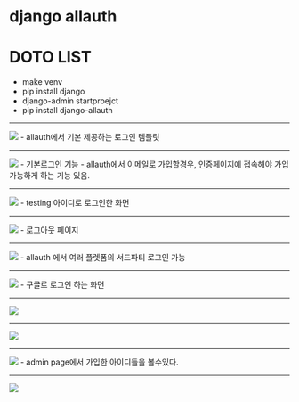 # django allauth

# DOTO LIST   
- make venv  
- pip install django  
- django-admin startproejct  
- pip install django-allauth  


--- 

<img src="images/1.png">  
- allauth에서 기본 제공하는 로그인 템플릿  

--- 

<img src="images/2.png">  
- 기본로그인 기능  
- allauth에서 이메일로 가입할경우, 인증페이지에 접속해야 가입 가능하게 하는 기능 있음.  

--- 

<img src="images/3.png">  
- testing 아이디로 로그인한 화면  

--- 

<img src="images/4.png">  
- 로그아웃 페이지  

--- 

<img src="images/5.png">  
- allauth 에서 여러 플렛폼의 서드파티 로그인 가능  

--- 

<img src="images/6.png">  
- 구글로 로그인 하는 화면  

--- 

<img src="images/7.png">  

--- 

<img src="images/8.png">  

--- 

<img src="images/9.png">  
- admin page에서 가입한 아이디들을 볼수있다.  

--- 

<img src="images/10.png">